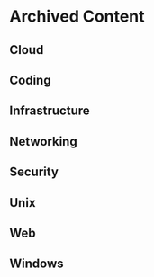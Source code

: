 # Archived Content

## Cloud

## Coding

## Infrastructure

## Networking

## Security

## Unix

## Web

## Windows
